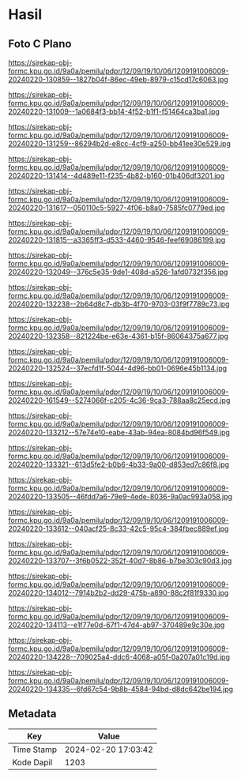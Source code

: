 # Hasil

## Foto C Plano

https://sirekap-obj-formc.kpu.go.id/9a0a/pemilu/pdpr/12/09/19/10/06/1209191006009-20240220-130859--1827b04f-86ec-49eb-8979-c15cd17c6063.jpg

https://sirekap-obj-formc.kpu.go.id/9a0a/pemilu/pdpr/12/09/19/10/06/1209191006009-20240220-131009--1a0684f3-bb14-4f52-b1f1-f51464ca3ba1.jpg

https://sirekap-obj-formc.kpu.go.id/9a0a/pemilu/pdpr/12/09/19/10/06/1209191006009-20240220-131259--86294b2d-e8cc-4cf9-a250-bb41ee30e529.jpg

https://sirekap-obj-formc.kpu.go.id/9a0a/pemilu/pdpr/12/09/19/10/06/1209191006009-20240220-131414--4d489e11-f235-4b82-b160-01b406df3201.jpg

https://sirekap-obj-formc.kpu.go.id/9a0a/pemilu/pdpr/12/09/19/10/06/1209191006009-20240220-131617--050110c5-5927-4f06-b8a0-7585fc0779ed.jpg

https://sirekap-obj-formc.kpu.go.id/9a0a/pemilu/pdpr/12/09/19/10/06/1209191006009-20240220-131815--a3365ff3-d533-4460-9546-feef69086199.jpg

https://sirekap-obj-formc.kpu.go.id/9a0a/pemilu/pdpr/12/09/19/10/06/1209191006009-20240220-132049--376c5e35-9de1-408d-a526-1afd0732f356.jpg

https://sirekap-obj-formc.kpu.go.id/9a0a/pemilu/pdpr/12/09/19/10/06/1209191006009-20240220-132238--2b64d8c7-db3b-4f70-9703-03f9f7789c73.jpg

https://sirekap-obj-formc.kpu.go.id/9a0a/pemilu/pdpr/12/09/19/10/06/1209191006009-20240220-132358--821224be-e63e-4361-b15f-86064375a677.jpg

https://sirekap-obj-formc.kpu.go.id/9a0a/pemilu/pdpr/12/09/19/10/06/1209191006009-20240220-132524--37ecfd1f-5044-4d96-bb01-0696e45b1134.jpg

https://sirekap-obj-formc.kpu.go.id/9a0a/pemilu/pdpr/12/09/19/10/06/1209191006009-20240220-161549--5274066f-c205-4c36-9ca3-788aa8c25ecd.jpg

https://sirekap-obj-formc.kpu.go.id/9a0a/pemilu/pdpr/12/09/19/10/06/1209191006009-20240220-133212--57e74e10-eabe-43ab-94ea-8084bd96f549.jpg

https://sirekap-obj-formc.kpu.go.id/9a0a/pemilu/pdpr/12/09/19/10/06/1209191006009-20240220-133321--613d5fe2-b0b6-4b33-9a00-d853ed7c86f8.jpg

https://sirekap-obj-formc.kpu.go.id/9a0a/pemilu/pdpr/12/09/19/10/06/1209191006009-20240220-133505--46fdd7a6-79e9-4ede-8036-9a0ac993a058.jpg

https://sirekap-obj-formc.kpu.go.id/9a0a/pemilu/pdpr/12/09/19/10/06/1209191006009-20240220-133612--040acf25-8c33-42c5-95c4-384fbec889ef.jpg

https://sirekap-obj-formc.kpu.go.id/9a0a/pemilu/pdpr/12/09/19/10/06/1209191006009-20240220-133707--3f6b0522-352f-40d7-8b86-b7be303c90d3.jpg

https://sirekap-obj-formc.kpu.go.id/9a0a/pemilu/pdpr/12/09/19/10/06/1209191006009-20240220-134012--7914b2b2-dd29-475b-a890-88c2f81f9330.jpg

https://sirekap-obj-formc.kpu.go.id/9a0a/pemilu/pdpr/12/09/19/10/06/1209191006009-20240220-134113--e1f77e0d-67f1-47d4-ab97-370489e9c30e.jpg

https://sirekap-obj-formc.kpu.go.id/9a0a/pemilu/pdpr/12/09/19/10/06/1209191006009-20240220-134228--709025a4-ddc6-4068-a05f-0a207a01c19d.jpg

https://sirekap-obj-formc.kpu.go.id/9a0a/pemilu/pdpr/12/09/19/10/06/1209191006009-20240220-134335--6fd67c54-9b8b-4584-94bd-d8dc642be194.jpg


## Metadata

| Key        | Value               |
| ---------- | ------------------- |
| Time Stamp | 2024-02-20 17:03:42 |
| Kode Dapil | 1203                |



